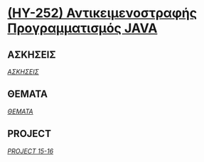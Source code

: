 # [(ΗΥ-252) Αντικειμενοστραφής Προγραμματισμός JAVA](https://elearn.uoc.gr/enrol/index.php?id=760)

## ΑΣΚΗΣΕΙΣ
_[ΑΣΚΗΣΕΙΣ](https://github.com/keybraker/Computer-Science-Department-Wiki/tree/master/ΜΑΘΗΜΑΤΑ/ΗΥ-252/ΑΣΚΗΣΕΙΣ)_ 

## ΘΕΜΑΤΑ 
_[ΘΕΜΑΤΑ](https://github.com/keybraker/Computer-Science-Department-Wiki/tree/master/ΜΑΘΗΜΑΤΑ/ΗΥ-252/ΘΕΜΑΤΑ)_

## PROJECT
_[PROJECT 15-16](https://github.com/keybraker/Stratego-in-Java)_